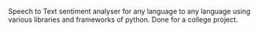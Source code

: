 Speech to Text sentiment analyser for any language to any language using various libraries and frameworks of python. 
Done for a college project. 